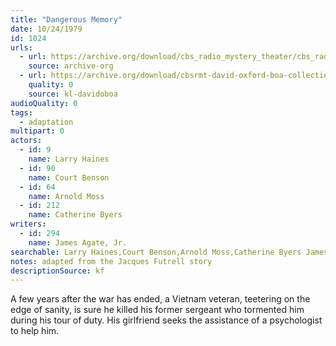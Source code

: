```yaml
---
title: "Dangerous Memory"
date: 10/24/1979
id: 1024
urls: 
  - url: https://archive.org/download/cbs_radio_mystery_theater/cbs_radio_mystery_theater-1001-1050.zip/cbs_radio_mystery_theater-1001-1050%2Fcbsrmt_1024_dangerous_memory.mp3
    source: archive-org
  - url: https://archive.org/download/cbsrmt-david-oxford-boa-collection/CBSRMT-791024-1024-Dangerous-Memory-(128-48)_WBBM-JE-{BoA}.mp3
    quality: 0
    source: kl-davidoboa
audioQuality: 0
tags: 
  - adaptation
multipart: 0
actors:  
  - id: 9
    name: Larry Haines  
  - id: 90
    name: Court Benson  
  - id: 64
    name: Arnold Moss  
  - id: 212
    name: Catherine Byers
writers:  
  - id: 294
    name: James Agate, Jr.
searchable: Larry Haines,Court Benson,Arnold Moss,Catherine Byers James Agate, Jr.
notes: adapted from the Jacques Futrell story
descriptionSource: kf
---
```

A few years after the war has ended, a Vietnam veteran, teetering on the edge of sanity, is sure he killed his former sergeant who tormented him during his tour of duty. His girlfriend seeks the assistance of a psychologist to help him.